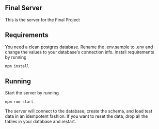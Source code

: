## Final Server
This is the server for the Final Project

## Requirements
You need a clean postgres database. Rename the .env.sample to .env and change the values to your database's 
connection info. Install requirements by running 
```bash
npm install
```

## Running
Start the server by running 
```bash
npm run start
```
The server will connect to the database, create the schema, and load test data  in an idempotent fashion. If you want 
to reset the data, drop all the tables in your database and restart.
